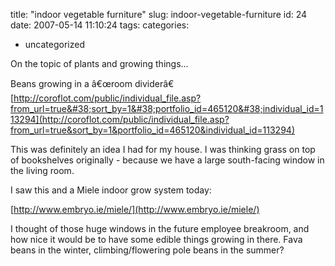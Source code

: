 title: "indoor vegetable furniture"
slug: indoor-vegetable-furniture
id: 24
date: 2007-05-14 11:10:24
tags: 
categories: 
- uncategorized

On the topic of plants and growing things...

Beans growing in a â€œroom dividerâ€
[http://coroflot.com/public/individual_file.asp?from_url=true&#38;sort_by=1&#38;portfolio_id=465120&#38;individual_id=113294](http://coroflot.com/public/individual_file.asp?from_url=true&sort_by=1&portfolio_id=465120&individual_id=113294)

This was definitely an idea I had for my house. I was thinking grass on top of bookshelves originally - because we have a large south-facing window in the living room.

I saw this and a Miele indoor grow system today:

[http://www.embryo.ie/miele/](http://www.embryo.ie/miele/)

I thought of those huge windows in the future employee breakroom, and how nice it would be to have some edible things growing in there.  Fava beans in the winter, climbing/flowering pole beans in the summer?
